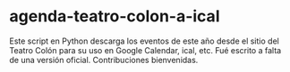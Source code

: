 agenda-teatro-colon-a-ical
==========================

Este script en Python descarga los eventos de este año desde el sitio del Teatro Colón para su uso en Google Calendar, ical, etc.
Fué escrito a falta de una versión oficial. Contribuciones bienvenidas.
